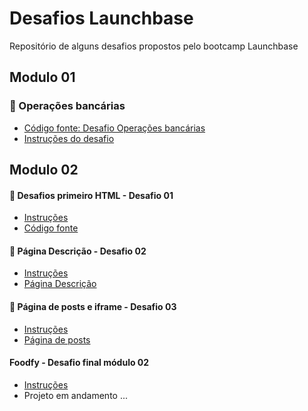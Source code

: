 # Desafios Launchbase

Repositório de alguns desafios propostos pelo bootcamp Launchbase

## Modulo 01
### :bank: Operações bancárias
- [Código fonte: Desafio Operações bancárias](https://github.com/thauany-alves/Desafios-Launchbase/blob/master/Fase-02/Modulo-01/banking_operations.js)
- [Instruções do desafio](https://github.com/Rocketseat/bootcamp-launchbase-desafios-01/blob/master/desafios/01-4-aplicacao-operacoes-bancarias.md#rocket-sobre-o-desafio)

## Modulo 02
#### :page_facing_up: Desafios primeiro HTML - Desafio 01
- [Instruções](https://github.com/Rocketseat/bootcamp-launchbase-desafios-02/blob/master/desafios/02-1-primeiro-html.md)
- [Código fonte](https://github.com/thauany-alves/Desafios-Launchbase/tree/master/Fase-02/Modulo-02/index.html)

#### :page_facing_up: Página Descrição - Desafio 02 
- [Instruções](https://github.com/rocketseat-education/bootcamp-launchbase-desafios-02/blob/master/desafios/02-2-pagina-descricao.md)
- [Página Descrição](https://github.com/thauany-alves/Desafios-Launchbase/tree/master/Fase-02/Modulo-02/index.html)

#### :page_facing_up: Página de posts e iframe - Desafio 03
- [Instruções](https://github.com/rocketseat-education/bootcamp-launchbase-desafios-02/blob/master/desafios/02-3-pagina-cursos-e-iframe.md)
- [Página de posts](https://github.com/thauany-alves/Desafios-Launchbase/tree/master/Fase-02/Modulo-02/posts.html)

#### Foodfy - Desafio final módulo 02
- [Instruções](https://github.com/rocketseat-education/bootcamp-launchbase-desafios-02/blob/master/desafios/02-foodfy.md)
- Projeto em andamento ...
